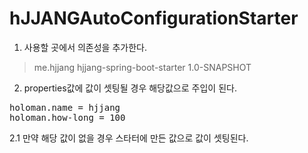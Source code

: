 # hJJANGAutoConfigurationStarter

1. 사용할 곳에서 의존성을 추가한다.


> <dependency>
>     <groupId>me.hjjang</groupId>
>     <artifactId>hjjang-spring-boot-starter</artifactId>
>     <version>1.0-SNAPSHOT</version>
> </dependency>


2. properties값에 값이 셋팅될 경우 해당값으로 주입이 된다.

<pre>
holoman.name = hjjang
holoman.how-long = 100
</pre>

2.1 만약 해당 값이 없을 경우 스타터에 만든 값으로 값이 셋팅된다.
